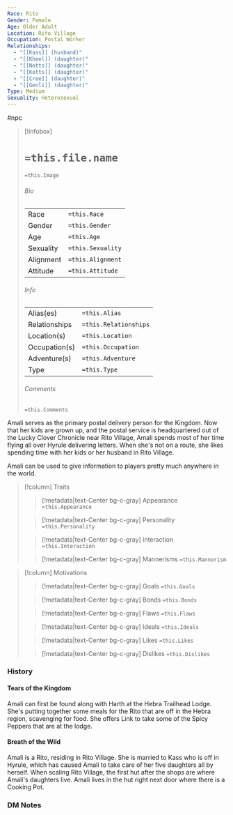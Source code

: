 ```yaml
---
Race: Rito
Gender: Female
Age: Older Adult
Location: Rito Village
Occupation: Postal Worker
Relationships:
  - "[[Kass]] (husband)"
  - "[[Kheel]] (daughter)"
  - "[[Notts]] (daughter)"
  - "[[Kotts]] (daughter)"
  - "[[Cree]] (daughter)"
  - "[[Genli]] (daughter)"
Type: Medium
Sexuality: Heterosexual
---
```

#npc 

> [!infobox]
> # `=this.file.name`
> `=this.Image`
> ###### Bio
> |  |  |
> | ---- | ---- |
> | Race | `=this.Race` |
> | Gender | `=this.Gender` |
> | Age | `=this.Age` |
> | Sexuality | `=this.Sexuality` |
> | Alignment | `=this.Alignment` |
> | Attitude | `=this.Attitude` |
> ###### Info
> |  |  |
> | ---- | ---- |
> | Alias(es) | `=this.Alias` |
> | Relationships | `=this.Relationships` |
> | Location(s) | `=this.Location` |
> | Occupation(s) | `=this.Occupation` |
> | Adventure(s) | `=this.Adventure` |
> | Type | `=this.Type` |
> ###### Comments
> `=this.Comments`


Amali serves as the primary postal delivery person for the Kingdom. Now that her kids are grown up, and the postal service is headquartered out of the Lucky Clover Chronicle near Rito Village, Amali spends most of her time flying all over Hyrule delivering letters. When she's not on a route, she likes spending time with her kids or her husband in Rito Village.

Amali can be used to give information to players pretty much anywhere in the world.


> [!column] Traits
>> [!metadata|text-Center bg-c-gray] Appearance
>> `=this.Appearance`
>
>> [!metadata|text-Center bg-c-gray] Personality
>> `=this.Personality`
>
>> [!metadata|text-Center bg-c-gray] Interaction
>> `=this.Interaction`
>
>> [!metadata|text-Center bg-c-gray] Mannerisms
>> `=this.Mannerism`
>

> [!column] Motivations
>> [!metadata|text-Center bg-c-gray] Goals
>> `=this.Goals`
>
>> [!metadata|text-Center bg-c-gray] Bonds
>> `=this.Bonds`
>
>> [!metadata|text-Center bg-c-gray] Flaws
>> `=this.Flaws`
>
>> [!metadata|text-Center bg-c-gray] Ideals
>> `=this.Ideals`
>
>> [!metadata|text-Center bg-c-gray] Likes
>> `=this.Likes`
>
>> [!metadata|text-Center bg-c-gray] Dislikes
>> `=this.Dislikes`
>

### History

#### Tears of the Kingdom

Amali can first be found along with Harth at the Hebra Trailhead Lodge. She's putting together some meals for the Rito that are off in the Hebra region, scavenging for food. She offers Link to take some of the Spicy Peppers that are at the lodge.

#### Breath of the Wild

Amali is a Rito, residing in Rito Village. She is married to Kass who is off in Hyrule, which has caused Amali to take care of her five daughters all by herself. When scaling Rito Village, the first hut after the shops are where Amali's daughters live. Amali lives in the hut right next door where there is a Cooking Pot.

### DM Notes


